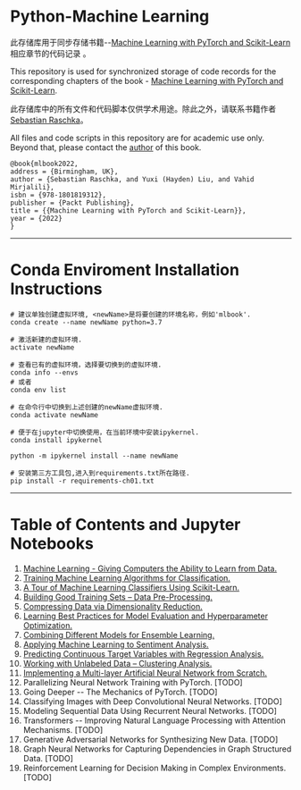 # Python-Machine Learning

此存储库用于同步存储书籍--[Machine Learning with PyTorch and Scikit-Learn](https://www.amazon.com/Machine-Learning-PyTorch-Scikit-Learn-scikit-learn-ebook-dp-B09NW48MR1/dp/B09NW48MR1/)相应章节的代码记录 。

This repository is used for synchronized storage of code records for the corresponding chapters of the book - [Machine Learning with PyTorch and Scikit-Learn](https://www.amazon.com/Machine-Learning-PyTorch-Scikit-Learn-scikit-learn-ebook-dp-B09NW48MR1/dp/B09NW48MR1/).

此存储库中的所有文件和代码脚本仅供学术用途。除此之外，请联系书籍作者[Sebastian Raschka](https://x.com/rasbt)。

All files and code scripts in this repository are for academic use only. Beyond that, please contact the [author](https://x.com/rasbt) of this book.

```
@book{mlbook2022,  
address = {Birmingham, UK},  
author = {Sebastian Raschka, and Yuxi (Hayden) Liu, and Vahid Mirjalili},  
isbn = {978-1801819312},   
publisher = {Packt Publishing},  
title = {{Machine Learning with PyTorch and Scikit-Learn}},  
year = {2022}  
}
```

---

# Conda Enviroment Installation Instructions

```
# 建议单独创建虚拟环境, <newName>是将要创建的环境名称，例如'mlbook'.
conda create --name newName python=3.7

# 激活新建的虚拟环境.
activate newName

# 查看已有的虚拟环境，选择要切换到的虚拟环境.
conda info --envs
# 或者
conda env list

# 在命令行中切换到上述创建的newName虚拟环境.
conda activate newName

# 便于在jupyter中切换使用，在当前环境中安装ipykernel.
conda install ipykernel

python -m ipykernel install --name newName

# 安装第三方工具包,进入到requirements.txt所在路径.
pip install -r requirements-ch01.txt
```

---

# Table of Contents and Jupyter Notebooks

1. [Machine Learning - Giving Computers the Ability to Learn from Data.](https://nbviewer.jupyter.org/urls/raw.githubusercontent.com/YaoXiao-CS/Python-MachineLearning/main/Chapter1.ipynb)
2. [Training Machine Learning Algorithms for Classification.](https://nbviewer.jupyter.org/urls/raw.githubusercontent.com/YaoXiao-CS/Python-MachineLearning/main/Chapter2.ipynb)
3. [A Tour of Machine Learning Classifiers Using Scikit-Learn.](https://nbviewer.jupyter.org/urls/raw.githubusercontent.com/YaoXiao-CS/Python-MachineLearning/main/Chapter3.ipynb)
4. [Building Good Training Sets – Data Pre-Processing.](https://nbviewer.jupyter.org/urls/raw.githubusercontent.com/YaoXiao-CS/Python-MachineLearning/main/Chapter4.ipynb)
5. [Compressing Data via Dimensionality Reduction.](https://nbviewer.jupyter.org/urls/raw.githubusercontent.com/YaoXiao-CS/Python-MachineLearning/main/Chapter5.ipynb)
6. [Learning Best Practices for Model Evaluation and Hyperparameter Optimization.](https://nbviewer.jupyter.org/urls/raw.githubusercontent.com/YaoXiao-CS/Python-MachineLearning/main/Chapter6.ipynb)
7. [Combining Different Models for Ensemble Learning.](https://nbviewer.jupyter.org/urls/raw.githubusercontent.com/YaoXiao-CS/Python-MachineLearning/main/Chapter7.ipynb)
8. [Applying Machine Learning to Sentiment Analysis.](https://nbviewer.jupyter.org/urls/raw.githubusercontent.com/YaoXiao-CS/Python-MachineLearning/main/Chapter8.ipynb)
9. [Predicting Continuous Target Variables with Regression Analysis.](https://nbviewer.jupyter.org/urls/raw.githubusercontent.com/YaoXiao-CS/Python-MachineLearning/main/Chapter9.ipynb)
10. [Working with Unlabeled Data – Clustering Analysis.](https://nbviewer.jupyter.org/urls/raw.githubusercontent.com/YaoXiao-CS/Python-MachineLearning/main/Chapter10.ipynb)
11. [Implementing a Multi-layer Artificial Neural Network from Scratch.](https://nbviewer.jupyter.org/urls/raw.githubusercontent.com/YaoXiao-CS/Python-MachineLearning/main/Chapter11.ipynb)
12. Parallelizing Neural Network Training with PyTorch. [TODO]
13. Going Deeper -- The Mechanics of PyTorch. [TODO]
14. Classifying Images with Deep Convolutional Neural Networks. [TODO]
15. Modeling Sequential Data Using Recurrent Neural Networks. [TODO]
16. Transformers -- Improving Natural Language Processing with Attention Mechanisms. [TODO]
17. Generative Adversarial Networks for Synthesizing New Data. [TODO]
18. Graph Neural Networks for Capturing Dependencies in Graph Structured Data. [TODO]
19. Reinforcement Learning for Decision Making in Complex Environments. [TODO]
